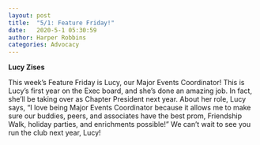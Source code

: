 ```yaml
---
layout: post
title:  "5/1: Feature Friday!"
date:   2020-5-1 05:30:59
author: Harper Robbins
categories: Advocacy
---
```


**Lucy Zises**

This week’s Feature Friday is Lucy, our Major Events Coordinator! This is Lucy’s first year on the Exec board, and she’s done an amazing job. In fact, she’ll be taking over as Chapter President next year. About her role, Lucy says, “I love being Major Events Coordinator because it allows me to make sure our buddies, peers, and associates have the best prom, Friendship Walk, holiday parties, and enrichments possible!” We can’t wait to see you run the club next year, Lucy!
